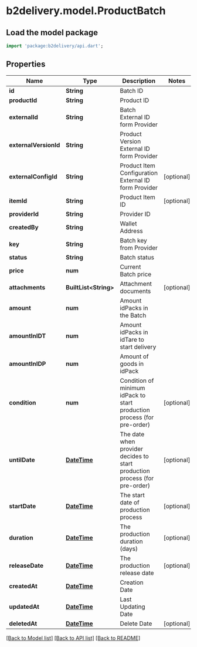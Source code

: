 # b2delivery.model.ProductBatch

## Load the model package
```dart
import 'package:b2delivery/api.dart';
```

## Properties
Name | Type | Description | Notes
------------ | ------------- | ------------- | -------------
**id** | **String** | Batch ID | 
**productId** | **String** | Product ID | 
**externalId** | **String** | Batch External ID form Provider | 
**externalVersionId** | **String** | Product Version External ID form Provider | 
**externalConfigId** | **String** | Product Item Configuration External ID form Provider | [optional] 
**itemId** | **String** | Product Item ID | [optional] 
**providerId** | **String** | Provider ID | 
**createdBy** | **String** | Wallet Address | 
**key** | **String** | Batch key from Provider | 
**status** | **String** | Batch status | 
**price** | **num** | Current Batch price | 
**attachments** | **BuiltList&lt;String&gt;** | Attachment documents | [optional] 
**amount** | **num** | Amount idPacks in the Batch | 
**amountInIDT** | **num** | Amount idPacks in idTare to start delivery | 
**amountInIDP** | **num** | Amount of goods in idPack | 
**condition** | **num** | Condition of minimum idPack to start production process (for pre-order) | [optional] 
**untilDate** | [**DateTime**](DateTime.md) | The date when provider decides to start production process (for pre-order) | [optional] 
**startDate** | [**DateTime**](DateTime.md) | The start date of production process | [optional] 
**duration** | [**DateTime**](DateTime.md) | The production duration (days) | [optional] 
**releaseDate** | [**DateTime**](DateTime.md) | The production release date | [optional] 
**createdAt** | [**DateTime**](DateTime.md) | Creation Date | 
**updatedAt** | [**DateTime**](DateTime.md) | Last Updating Date | 
**deletedAt** | [**DateTime**](DateTime.md) | Delete Date | [optional] 

[[Back to Model list]](../README.md#documentation-for-models) [[Back to API list]](../README.md#documentation-for-api-endpoints) [[Back to README]](../README.md)



